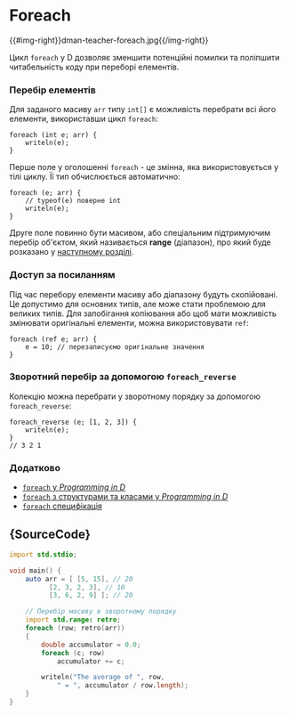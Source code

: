 # Foreach

{{#img-right}}dman-teacher-foreach.jpg{{/img-right}}

Цикл `foreach` у D дозволяє зменшити потенційні помилки та поліпшити
читабельність коду при переборі елементів.

### Перебір елементів

Для заданого масиву `arr` типу `int[]` є можливість перебрати всі його
елементи, використавши цикл `foreach`:

    foreach (int e; arr) {
        writeln(e);
    }

Перше поле у оголошенні `foreach` - це змінна, яка використовується у
тілі циклу. Її тип обчислюється автоматично:

    foreach (e; arr) {
        // typeof(e) поверне int
        writeln(e);
    }

Друге поле повинно бути масивом, або спеціальним підтримуючим перебір
об'єктом, який називається **range** (діапазон), про який буде
розказано у [наступному розділі](basics/ranges).

### Доступ за посиланням

Під час перебору елементи масиву або діапазону будуть скопійовані.
Це допустимо для основних типів, але може стати проблемою для великих
типів. Для запобігання копіювання або щоб мати можливість змінювати
оригінальні елементи, можна використовувати `ref`:

    foreach (ref e; arr) {
        e = 10; // перезаписуємо оригінальне значення
    }

### Зворотний перебір за допомогою `foreach_reverse`

Колекцію можна перебрати у зворотному порядку за допомогою
`foreach_reverse`:

    foreach_reverse (e; [1, 2, 3]) {
        writeln(e);
    }
    // 3 2 1

### Додатково

- [`foreach` у _Programming in D_](http://ddili.org/ders/d.en/foreach.html)
- [`foreach` з структурами та класами у _Programming in D_](http://ddili.org/ders/d.en/foreach_opapply.html)
- [`foreach` специфікація](https://dlang.org/spec/statement.html#ForeachStatement)

## {SourceCode}

```d
import std.stdio;

void main() {
    auto arr = [ [5, 15], // 20
          [2, 3, 2, 3], // 10
          [3, 6, 2, 9] ]; // 20

    // Перебір масиву в зворотному порядку
    import std.range: retro;
    foreach (row; retro(arr))
    {
        double accumulator = 0.0;
        foreach (c; row)
            accumulator += c;

        writeln("The average of ", row,
            " = ", accumulator / row.length);
    }
}
```
